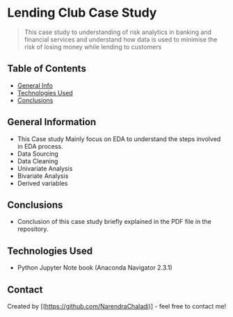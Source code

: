 # Lending Club Case Study
> This case study to understanding of risk analytics in banking and financial services and understand how data is used to minimise the risk of losing money while lending to customers


## Table of Contents
* [General Info](#general-information)
* [Technologies Used](#technologies-used)
* [Conclusions](#conclusions)


## General Information
- This Case study Mainly focus on EDA to understand the steps involved in EDA process.
 - Data Sourcing 
 - Data Cleaning
 - Univariate Analysis
 - Bivariate Analysis
 - Derived variables

## Conclusions
- Conclusion of this case study briefly explained in the PDF file in the repository.

## Technologies Used
- Python Jupyter Note book (Anaconda Navigator 2.3.1) 

## Contact
Created by [(https://github.com/NarendraChaladi)] - feel free to contact me!


